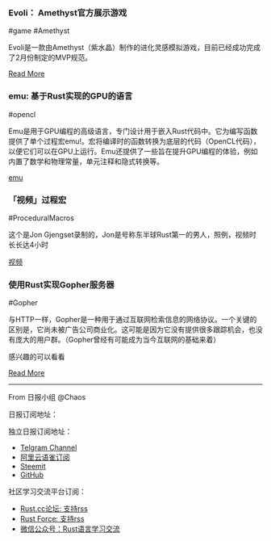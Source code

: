 ### Evoli： Amethyst官方展示游戏

#game #Amethyst

Evoli是一款由Amethyst（紫水晶）制作的进化灵感模拟游戏，目前已经成功完成了2月份制定的MVP规范。

[Read More](https://amethyst.rs/posts/evoli-an-official-amethyst-showcase-game/)

### emu: 基于Rust实现的GPU的语言

#opencl

Emu是用于GPU编程的高级语言，专门设计用于嵌入Rust代码中。它为编写函数提供了单个过程宏emu!。宏将编译时的函数转换为底层的代码（OpenCL代码），以便它们可以在GPU上运行。Emu还提供了一些旨在提升GPU编程的体验，例如内置了数学和物理常量，单元注释和隐式转换等。

[emu](https://github.com/calebwin/emu/)

### 「视频」过程宏

#ProceduralMacros

这个是Jon Gjengset录制的，Jon是号称东半球Rust第一的男人，照例，视频时长长达4小时

[视频](https://www.youtube.com/watch?v=geovSK3wMB8)

### 使用Rust实现Gopher服务器

#Gopher

与HTTP一样，Gopher是一种用于通过互联网检索信息的网络协议。一个关键的区别是，它尚未被广告公司商业化。这可能是因为它没有提供很多跟踪机会，也没有庞大的用户群。（Gopher曾经有可能成为当今互联网的基础来着）

感兴趣的可以看看

[Read More](https://gkbrk.com/2019/06/gopher-server/)

---

From 日报小组 @Chaos 

日报订阅地址：

独立日报订阅地址：
- [Telgram Channel](https://t.me/rust_daily_news )
- [阿里云语雀订阅](https://www.yuque.com/chaosbot/rustnews)
- [Steemit](https://steemit.com/@blackanger)
- [GitHub](https://github.com/RustStudy/rust_daily_news)

社区学习交流平台订阅：
- [Rust.cc论坛: 支持rss](https://rust.cc)
- [Rust Force: 支持rss](https://rustforce.net/)
- [微信公众号：Rust语言学习交流](https://rust.cc/article?id=ed7c9379-d681-47cb-9532-0db97d883f62)
